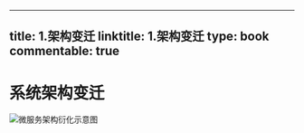 
---
title: 1.架构变迁
linktitle: 1.架构变迁
type: book
commentable: true
---

# 系统架构变迁

![微服务架构衍化示意图](https://s1.ax1x.com/2020/10/18/0jNf4f.png)

    